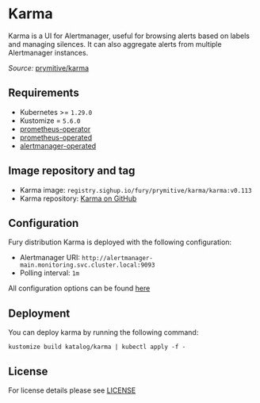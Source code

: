 # Karma

<!-- <KFD-DOCS> -->

Karma is a UI for Alertmanager, useful for browsing alerts based on labels and managing silences.
It can also aggregate alerts from multiple Alertmanager instances.

*Source:* [prymitive/karma][k-gh]

## Requirements

- Kubernetes >= `1.29.0`
- Kustomize = `5.6.0`
- [prometheus-operator](../prometheus-operator)
- [prometheus-operated](../prometheus-operated)
- [alertmanager-operated](../alertmanager-operated)

## Image repository and tag

- Karma image: `registry.sighup.io/fury/prymitive/karma/karma:v0.113`
- Karma repository: [Karma on GitHub][k-gh]

## Configuration

Fury distribution Karma is deployed with the following
configuration:

- Alertmanager URI: `http://alertmanager-main.monitoring.svc.cluster.local:9093`
- Polling interval: `1m`

All configuration options can be found [here](https://github.com/prymitive/karma/blob/v0.113/docs/CONFIGURATION.md)

## Deployment

You can deploy karma by running the following command:

```shell
kustomize build katalog/karma | kubectl apply -f -
```

<!-- Links -->

[k-gh]: https://github.com/prymitive/karma

<!-- </KFD-DOCS> -->

## License

For license details please see [LICENSE](../../LICENSE)
